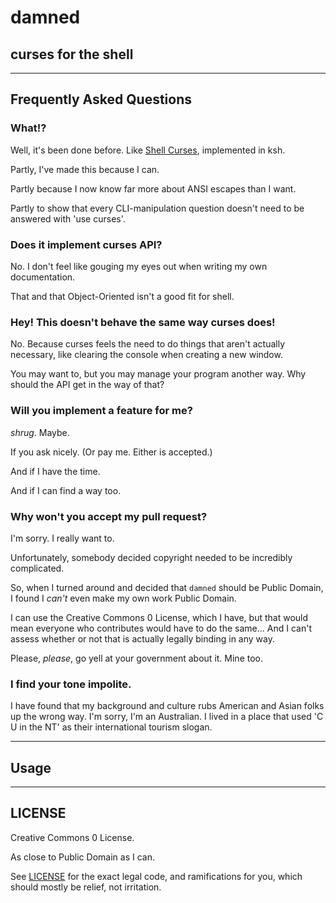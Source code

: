 # damned

## curses for the shell

---

## Frequently Asked Questions

### What!?

Well, it's been done before. Like [Shell Curses](https://www.ibm.com/developerworks/aix/library/au-shellcurses/index.html), implemented in ksh.

Partly, I've made this because I can.

Partly because I now know far more about ANSI escapes than I want.

Partly to show that every CLI-manipulation question doesn't need to be answered with 'use curses'.

### Does it implement curses API?

No. I don't feel like gouging my eyes out when writing my own documentation.

That and that Object-Oriented isn't a good fit for shell.

### Hey! This doesn't behave the same way curses does!

No. Because curses feels the need to do things that aren't actually necessary, like clearing the console when creating a new window.

You may want to, but you may manage your program another way. Why should the API get in the way of that?

### Will you implement a feature for me?

*shrug*. Maybe.

If you ask nicely. (Or pay me. Either is accepted.)

And if I have the time.

And if I can find a way too.

### Why won't you accept my pull request?

I'm sorry. I really want to.

Unfortunately, somebody decided copyright needed to be incredibly complicated.

So, when I turned around and decided that ```damned``` should be Public Domain, I found I *can't* even make my own work Public Domain.

I can use the Creative Commons 0 License, which I have, but that would mean everyone who contributes would have to do the same... And I can't assess whether or not that is actually legally binding in any way.

Please, *please*, go yell at your government about it. Mine too.

### I find your tone impolite.

I have found that my background and culture rubs American and Asian folks up the wrong way. I'm sorry, I'm an Australian. I lived in a place that used 'C U in the NT' as their international tourism slogan.

---

## Usage

---

## LICENSE

Creative Commons 0 License.

As close to Public Domain as I can.

See [LICENSE](LICENSE) for the exact legal code, and ramifications for you, which should mostly be relief, not irritation.
